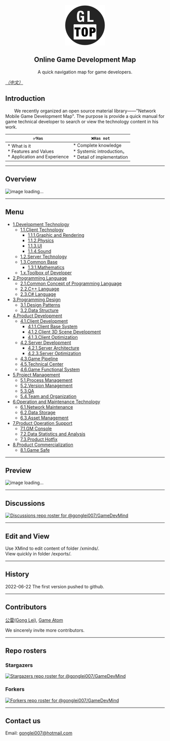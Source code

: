 <p align="center">
  <img src="images/GLTOP_logo_circle_512x512.png" height="128">
  <h2 align="center">Online Game Development Map</h2>
  <p align="center">A quick navigation map for game developers.</p>
</p>

*[（中文）](https://github.com/gonglei007/GameDevMind/blob/main/README.md)*

## Introduction
<p>
&emsp;&emsp;We recently organized an open source material library——"Network Mobile Game Development Map". The purpose is provide a quick manual for game technical developer to search or view the technology content in his work.
<br/>
</p>


| ``` ✅Has ``` | ``` ❌Has not ``` |
| --- | --- |
| *   What is it<br /> *   Features and Values<br /> *   Application and Experience<br /> |  *   Complete knowledge<br /> *   Systemic introduction。<br /> *   Detail of implementation<br /> |

----
## Overview
![image loading...](https://github.com/gonglei007/GameDevMind/blob/main/exports-en/0.Overview.png?raw=true)

----
## Menu
* [1.Development Technology](https://github.com/gonglei007/GameDevMind/blob/main/mds-en/1.Development%20Technology.md)
    * [1.1.Client Technology](https://github.com/gonglei007/GameDevMind/blob/main/mds/1.1.客户端技术.md)
        * [1.1.1.Graphic and Rendering](https://github.com/gonglei007/GameDevMind/blob/main/mds/1.1.1.图形与渲染.md)
        * [1.1.2.Physics](https://github.com/gonglei007/GameDevMind/blob/main/mds/1.1.2.物理.md)
        * [1.1.3.UI](https://github.com/gonglei007/GameDevMind/blob/main/mds/1.1.3.UI.md)
        * [1.1.4.Sound](https://github.com/gonglei007/GameDevMind/blob/main/mds/1.1.4.声音.md)
    * [1.2.Server Technology](https://github.com/gonglei007/GameDevMind/blob/main/mds/1.2.服务端技术.md)
    * [1.3.Common Base](https://github.com/gonglei007/GameDevMind/blob/main/mds/1.3.通用基础.md)
        * [1.3.1.Mathematics](https://github.com/gonglei007/GameDevMind/blob/main/mds/1.3.1.数学.md)
    * [1.x.Toolbox of Developer](https://github.com/gonglei007/GameDevMind/blob/main/mds/1.x.开发者工具箱.md)
* [2.Programming Language](https://github.com/gonglei007/GameDevMind/blob/main/md/2.编程语言.md)
    * [2.1.Common Concept of Programming Language](https://github.com/gonglei007/GameDevMind/blob/main/mds/2.1.编程语言共通概念.md)
    * [2.2.C++ Language](https://github.com/gonglei007/GameDevMind/blob/main/mds/2.2.C++语言.md)
    * [2.3.C# Language](https://github.com/gonglei007/GameDevMind/blob/main/mds/2.3.C%23%E8%AF%AD%E8%A8%80.md)
* [3.Programming Design](https://github.com/gonglei007/GameDevMind/blob/main/mds/3.程序设计.md)
    * [3.1.Design Patterns](https://github.com/gonglei007/GameDevMind/blob/main/mds/3.1.设计模式.md)
    * [3.2.Data Structure](https://github.com/gonglei007/GameDevMind/blob/main/mds/3.2.数据结构.md)
* [4.Product Development](https://github.com/gonglei007/GameDevMind/blob/main/mds/4.产品研发.md)
    * [4.1.Client Development](https://github.com/gonglei007/GameDevMind/blob/main/mds/4.1.客户端产品研发.md)
        * [4.1.1.Client Base System](https://github.com/gonglei007/GameDevMind/blob/main/mds/4.1.1.客户端底层通用系统.md)
        * [4.1.2.Client 3D Scene Development](https://github.com/gonglei007/GameDevMind/blob/main/mds/4.1.2.客户端3D场景开发.md)
        * [4.1.3.Client Optimization](https://github.com/gonglei007/GameDevMind/blob/main/mds/4.1.3.客户端优化.md)
    * [4.2.Server Development](https://github.com/gonglei007/GameDevMind/blob/main/mds/4.2.服务端产品研发.md)
        * [4.2.1.Server Architecture](https://github.com/gonglei007/GameDevMind/blob/main/mds/4.2.1.服务端架构.md)
        * [4.2.3.Server Optimization](https://github.com/gonglei007/GameDevMind/blob/main/mds/4.2.3.服务端优化.md)
    * [4.3.Game Pipeline](https://github.com/gonglei007/GameDevMind/blob/main/mds/4.3.生产线研发.md)
    * [4.5.Technical Center](https://github.com/gonglei007/GameDevMind/blob/main/mds/4.5.技术中台研发.md)
    * [4.6.Game Functional System](https://github.com/gonglei007/GameDevMind/blob/main/mds/4.6.业务层功能系统.md)
* [5.Project Management](https://github.com/gonglei007/GameDevMind/blob/main/mds/5.项目管理.md)
    * [5.1.Process Management](https://github.com/gonglei007/GameDevMind/blob/main/mds/5.1.研发过程管理.md)
    * [5.2.Version Management](https://github.com/gonglei007/GameDevMind/blob/main/mds/5.2.版本管理.md)
    * [5.3.QA](https://github.com/gonglei007/GameDevMind/blob/main/mds/5.3.质量保证.md)
    * [5.4.Team and Organization](https://github.com/gonglei007/GameDevMind/blob/main/mds/5.4.团队与组织.md)
* [6.Operation and Maintenance Technology](https://github.com/gonglei007/GameDevMind/blob/main/mds/6.运维技术.md)
    * [6.1.Network Maintenance](https://github.com/gonglei007/GameDevMind/blob/main/mds/6.1.网络维护.md)
    * [6.2.Data Storage](https://github.com/gonglei007/GameDevMind/blob/main/mds/6.2.数据存储.md)
    * [6.3.Asset Management](https://github.com/gonglei007/GameDevMind/blob/main/mds/6.3.资产管理.md)
* [7.Product Operation Support](https://github.com/gonglei007/GameDevMind/blob/main/mds/7.产品运营支持.md)
    * [7.1.GM Console](https://github.com/gonglei007/GameDevMind/blob/main/mds/7.1.GM后台.md)
    * [7.2.Data Statistics and Analysis](https://github.com/gonglei007/GameDevMind/blob/main/mds/7.2.数据统计分析.md)
    * [7.3.Product Hotfix](https://github.com/gonglei007/GameDevMind/blob/main/mds/7.3.产品热更新.md)
* [8.Product Commercialization](https://github.com/gonglei007/GameDevMind/blob/main/mds/8.产品商业化.md)
    * [8.1.Game Safe](https://github.com/gonglei007/GameDevMind/blob/main/mds/8.1.游戏安全.md)

----
## Preview
![image loading...](https://github.com/gonglei007/GameDevMind/blob/main/overview/overview.png?raw=true)

----
## Discussions

[![Discussions repo roster for @gonglei007/GameDevMind](https://reporoster.com/stars/gonglei007/GameDevMind)](https://github.com/gonglei007/GameDevMind/discussions)

----
## Edit and View
Use XMind to edit content of folder /xminds/.<br/>
View quickly in folder /exports/.

----
## History
2022-06-22
The first version pushed to github.

----
## Contributors
[公雷(Gong Lei)](https://github.com/gonglei007), [Game Atom](https://github.com/gameatom) 

We sincerely invite more contributors.

----
## Repo rosters
### Stargazers
[![Stargazers repo roster for @gonglei007/GameDevMind](https://reporoster.com/stars/gonglei007/GameDevMind)](https://github.com/gonglei007/GameDevMind/stargazers)
<br/>
### Forkers
[![Forkers repo roster for @gonglei007/GameDevMind](https://reporoster.com/forks/gonglei007/GameDevMind)](https://github.com/gonglei007/GameDevMind/network/members)

----
## Contact us
Email: gonglei007@hotmail.com
